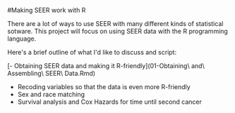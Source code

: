 #Making SEER work with R  

There are a lot of ways to use SEER with many different kinds of statistical sotware. This project will focus on using SEER data with the R programming language.  

Here's a brief outline of what I'd like to discuss and script: 

[- Obtaining SEER data and making it R-friendly](01-Obtaining\ and\ Assembling\ SEER\ Data.Rmd)
- Recoding variables so that the data is even more R-friendly
- Sex and race matching
- Survival analysis and Cox Hazards for time until second cancer
